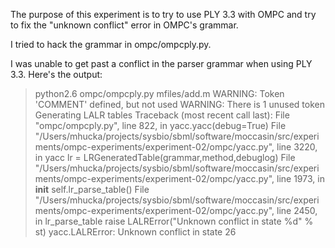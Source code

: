 The purpose of this experiment is to try to use PLY 3.3 with OMPC and try to fix the "unknown conflict" error in OMPC's grammar.

I tried to hack the grammar in ompc/ompcply.py.

I was unable to get past a conflict in the parser grammar when using PLY 3.3.  Here's the output:

> python2.6 ompc/ompcply.py mfiles/add.m 
WARNING: Token 'COMMENT' defined, but not used
WARNING: There is 1 unused token
Generating LALR tables
Traceback (most recent call last):
  File "ompc/ompcply.py", line 822, in <module>
    yacc.yacc(debug=True)
  File "/Users/mhucka/projects/sysbio/sbml/software/moccasin/src/experiments/ompc-experiments/experiment-02/ompc/yacc.py", line 3220, in yacc
    lr = LRGeneratedTable(grammar,method,debuglog)
  File "/Users/mhucka/projects/sysbio/sbml/software/moccasin/src/experiments/ompc-experiments/experiment-02/ompc/yacc.py", line 1973, in __init__
    self.lr_parse_table()
  File "/Users/mhucka/projects/sysbio/sbml/software/moccasin/src/experiments/ompc-experiments/experiment-02/ompc/yacc.py", line 2450, in lr_parse_table
    raise LALRError("Unknown conflict in state %d" % st)
yacc.LALRError: Unknown conflict in state 26

